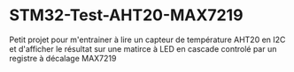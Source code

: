 # STM32-Test-AHT20-MAX7219
Petit projet pour m'entrainer à lire un capteur de température AHT20 en I2C et d'afficher le résultat sur une matirce à LED en cascade controlé par un registre à décalage MAX7219

